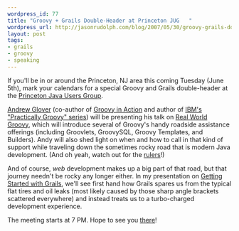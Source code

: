 ```yaml
---
wordpress_id: 77
title: "Groovy + Grails Double-Header at Princeton JUG   "
wordpress_url: http://jasonrudolph.com/blog/2007/05/30/groovy-grails-double-header-at-princeton-jug/
layout: post
tags:
- grails
- groovy
- speaking
---
```

If you'll be in or around the Princeton, NJ area this coming Tuesday (June 5th), mark your calendars for a special Groovy and Grails double-header at the [Princeton Java Users Group](http://www.weekendwithexperts.com/meetings.do).  

[Andrew Glover](http://thediscoblog.com) (co-author of [Groovy in Action](http://manning.com/koenig) and author of [IBM's "Practically Groovy" series](http://www.ibm.com/developerworks/views/java/libraryview.jsp?search_by=practically+groovy:)) will be presenting his talk on [Real World Groovy](http://www.nofluffjuststuff.com/speaker_topic_view.jsp?topicId=314), which will introduce several of Groovy's handy roadside assistance offerings (including Groovlets, GroovySQL, Groovy Templates, and Builders).  Andy will also shed light on when and how to call in that kind of support while traveling down the sometimes rocky road that is modern Java development.  (And oh yeah, watch out for the [rulers](http://www.testearly.com/images/ruler/ruler-sm.png)!)  

And of course, *web* development makes up a big part of that road, but that journey needn't be rocky any longer either.  In my presentation on [Getting Started with Grails](http://www.nofluffjuststuff.com/speaker_topic_view.jsp?topicId=608), we'll see first hand how Grails spares us from the typical flat tires and oil leaks (most likely caused by those sharp angle brackets scattered everywhere) and instead treats us to a turbo-charged development experience.

The meeting starts at 7 PM.  Hope to see you [there](http://www.weekendwithexperts.com/meetings.do)!
